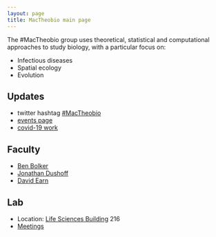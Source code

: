 ```yaml
---
layout: page
title: MacTheobio main page
---
```


The #MacTheobio group uses theoretical, statistical and computational
approaches to study biology, with a particular focus on:

* Infectious diseases
* Spatial ecology
* Evolution

Updates
-------

* twitter hashtag [#MacTheobio](https://twitter.com/hashtag/mactheobio)
* [events page](events/index.html)
* [covid-19 work](covid-19/index.html)

Faculty
-------

* [Ben Bolker](https://ms.mcmaster.ca/~bolker/)
* [Jonathan Dushoff](dushoff.html)
* [David Earn](https://davidearn.mcmaster.ca/)

Lab
---

* Location: [Life Sciences Building](http://maps.google.com/?ie=UTF8&ll=43.260982,-79.917929&spn=0.000855,0.002064&t=h&z=20) 216 
* [Meetings](https://github.com/mac-theobio/Lab_meeting)

